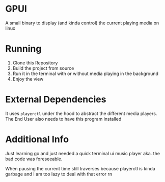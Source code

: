 # GPUI
A small binary to display (and kinda control) the current playing media on linux

# Running
1. Clone this Repository
2. Build the project from source 
3. Run it in the terminal with or without media playing in the background
4. Enjoy the view

# External Dependencies
It uses `playerctl` under the hood to abstract the different media players.
The End User also needs to have this program installed

# Additional Info 
Just learning go and just needed a quick terminal ui music player 
aka. the bad code was foreseeable. 

When pausing the current time still traverses because 
playerctl is kinda garbage and I am too lazy to deal with that error rn